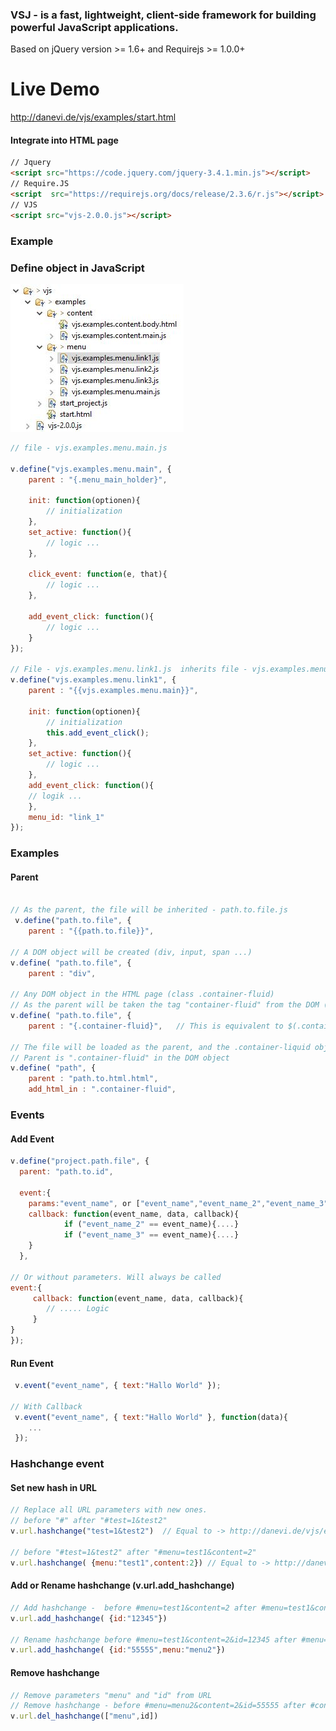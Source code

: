 ### VSJ - is a fast, lightweight, client-side framework for building powerful JavaScript applications.
Based on jQuery version >= 1.6+  and Requirejs >= 1.0.0+

# Live Demo

http://danevi.de/vjs/examples/start.html

#### Integrate into HTML page

```html
// Jquery 
<script src="https://code.jquery.com/jquery-3.4.1.min.js"></script>
// Require.JS
<script  src="https://requirejs.org/docs/release/2.3.6/r.js"></script>
// VJS
<script src="vjs-2.0.0.js"></script>
```


### Example
### Define object in JavaScript

![directory structure](https://github.com/reiswich/vjs/blob/master/directory_structure.jpg)

```javascript
// file - vjs.examples.menu.main.js

v.define("vjs.examples.menu.main", {
	parent : "{.menu_main_holder}",
	
	init: function(optionen){
		// initialization
	},
	set_active: function(){
		// logic ...			
	},
	
	click_event: function(e, that){
		// logic ...
	},
	
	add_event_click: function(){
		// logic ...
	}
});

// File - vjs.examples.menu.link1.js  inherits file - vjs.examples.menu.main.js
v.define("vjs.examples.menu.link1", {
	parent : "{{vjs.examples.menu.main}}",
	
	init: function(optionen){
		// initialization
		this.add_event_click();
	},
	set_active: function(){
		// logic ...			
	},
	add_event_click: function(){
	// logik ...
	},
	menu_id: "link_1"
});
```
### Examples

#### Parent
```javascript

// As the parent, the file will be inherited - path.to.file.js
 v.define("path.to.file", {
	parent : "{{path.to.file}}",

// A DOM object will be created (div, input, span ...)
v.define( "path.to.file", {
	parent : "div",	

// Any DOM object in the HTML page (class .container-fluid)
// As the parent will be taken the tag "container-fluid" from the DOM (Document Object Model)
v.define( "path.to.file", {
	parent : "{.container-fluid}",	 // This is equivalent to $(.container-fluid)

// The file will be loaded as the parent, and the .container-liquid object will be inserted into the DOM.
// Parent is ".container-fluid" in the DOM object
v.define( "path", {
	parent : "path.to.html.html",
	add_html_in : ".container-fluid",

```
### Events

#### Add Event
```javascript
v.define("project.path.file", { 
  parent: "path.to.id",
  
  event:{
  	params:"event_name", or ["event_name","event_name_2","event_name_3"], // String or Array
 	callback: function(event_name, data, callback){
  			if ("event_name_2" == event_name){....}
			if ("event_name_3" == event_name){....}
  	}
  },

// Or without parameters. Will always be called
event:{
 	 callback: function(event_name, data, callback){
  		// ..... Logic
	 } 
}
});
```
#### Run Event
```javascript
 v.event("event_name", { text:"Hallo World" }); 

// With Callback
 v.event("event_name", { text:"Hallo World" }, function(data){
 	...
 });
```

### Hashchange event

#### Set new hash in URL
```javascript
// Replace all URL parameters with new ones.
// before "#" after "#test=1&test2"
v.url.hashchange("test=1&test2")  // Equal to -> http://danevi.de/vjs/examples/start.html#test=1&test2

// before "#test=1&test2" after "#menu=test1&content=2"
v.url.hashchange( {menu:"test1",content:2}) // Equal to -> http://danevi.de/vjs/examples/start.html#menu=test1&content=2
```
#### Add or Rename hashchange (v.url.add_hashchange)
```javascript
// Add hashchange -  before #menu=test1&content=2 after #menu=test1&content=2&id=12345
v.url.add_hashchange( {id:"12345"})

// Rename hashchange before #menu=test1&content=2&id=12345 after #menu=menu2&content=2&id=55555
v.url.add_hashchange( {id:"55555",menu:"menu2"})
```
#### Remove hashchange
```javascript
// Remove parameters "menu" and "id" from URL
// Remove hashchange - before #menu=menu2&content=2&id=55555 after #content=2
v.url.del_hashchange(["menu",id])
```









